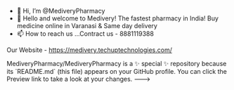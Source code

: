 - 👋 Hi, I’m @MediveryPharmacy
- 👀 Hello and welcome to Medivery! The fastest pharmacy in India! Buy medicine online in Varanasi & Same day delivery
- 📫 How to reach us ...Contract us - 8881119388

Our Website - https://medivery.techuptechnologies.com/

<a>
MediveryPharmacy/MediveryPharmacy is a ✨ special ✨ repository because its `README.md` (this file) appears on your GitHub profile.
You can click the Preview link to take a look at your changes.
--->
